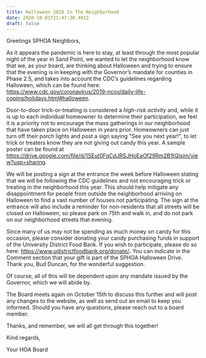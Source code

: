 ```yaml
---
title: Halloween 2020 In The Neighborhood
date: 2020-10-01T21:47:30.491Z
draft: false
---
```

Greetings SPHOA Neighbors,

As it appears the pandemic is here to stay, at least through the most popular night of the year in Sand Point, we wanted to let the neighborhood know that we, as your board, are thinking about Halloween and trying to ensure that the evening is in keeping with the Governor’s mandate for counties in Phase 2.5, and takes into account the CDC’s guidelines regarding Halloween, which can be found here: <https://www.cdc.gov/coronavirus/2019-ncov/daily-life-coping/holidays.html#halloween>.

Door-to-door trick-or-treating is considered a *high-risk activity* and, while it is up to each individual homeowner to determine their participation, we feel it is a priority not to encourage the mass gatherings in our neighborhood that have taken place on Halloween in years prior. Homeowners can just turn off their porch lights and post a sign saying "See you next year!", to let trick or treaters know they are not giving out candy this year. A sample poster can be found at <https://drive.google.com/file/d/1SEut0FqCdJRSJHoEaOf29Rm2B1tQlsjm/view?usp=sharing>.

We will be posting a sign at the entrance the week before Halloween stating that we will be following the CDC guidelines and not encouraging trick or treating in the neighborhood this year. This should help mitigate any disappointment for people from outside the neighborhood arriving on Halloween to find a vast number of houses not participating. The sign at the entrance will also include a reminder for non-residents that all streets will be closed on Halloween, so please park on 75th and walk in, and do not park on our neighborhood streets that evening.

Since many of us may not be spending as much money on candy for this occasion, please consider donating your candy purchasing funds in support of the University District Food Bank. If you wish to participate, please do so here: <https://www.udistrictfoodbank.org/donate/>**.** You can indicate in the Comment section that your gift is part of the SPHOA Halloween Drive. Thank you, Bud Duncan, for the wonderful suggestion.

Of course, all of this will be dependent upon any mandate issued by the Governor, which we will abide by.

The Board meets again on October 15th to discuss this further and will post any changes to the website, as well as send out an email to keep you informed. Should you have any questions, please reach out to a board member.

Thanks, and remember, we will all get through this together!

Kind regards,

Your HOA Board